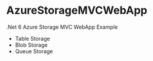 # AzureStorageMVCWebApp
.Net 6 Azure Storage MVC WebApp Example

- Table Storage
- Blob Storage
- Queue Storage
